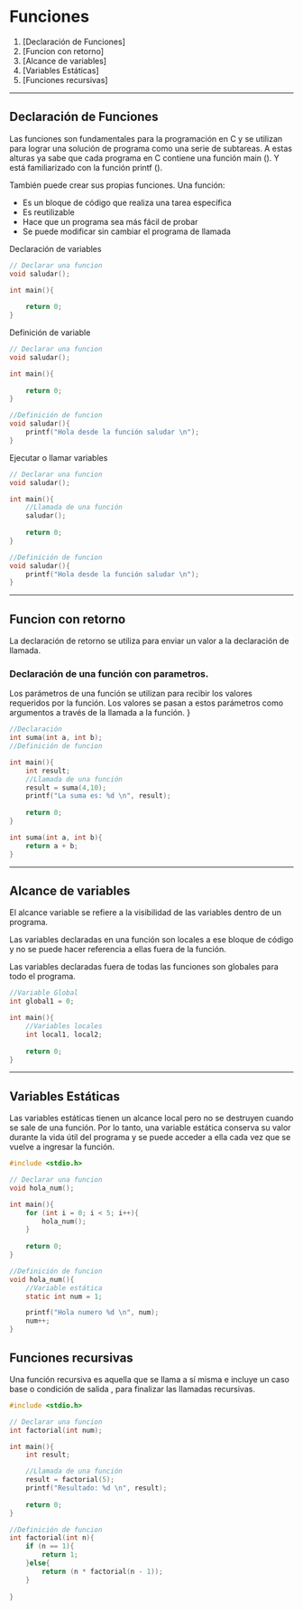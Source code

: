 # Funciones 

1. [Declaración de Funciones]
2. [Funcion con retorno]
3. [Alcance de variables]
4. [Variables Estáticas]
5. [Funciones recursivas]

---
## Declaración de Funciones 

Las funciones son fundamentales para la programación en C y se utilizan para lograr una solución de programa como una serie de subtareas.
A estas alturas ya sabe que cada programa en C contiene una función main (). Y está familiarizado con la función printf ().

También puede crear sus propias funciones.
Una función:
- Es un bloque de código que realiza una tarea específica
- Es reutilizable
- Hace que un programa sea más fácil de probar
- Se puede modificar sin cambiar el programa de llamada

Declaración de variables 
~~~c
// Declarar una funcion 
void saludar();

int main(){
    
    return 0;
}
~~~

Definición de variable 
~~~c
// Declarar una funcion 
void saludar();

int main(){
    
    return 0;
}

//Definición de funcion 
void saludar(){
    printf("Hola desde la función saludar \n");
}
~~~

Ejecutar o llamar variables 
~~~c
// Declarar una funcion 
void saludar();

int main(){
    //Llamada de una función
    saludar();
    
    return 0;
}

//Definición de funcion 
void saludar(){
    printf("Hola desde la función saludar \n");
}
~~~
---
## Funcion con retorno 
La declaración de retorno se utiliza para enviar un valor a la declaración de llamada.

### Declaración de una función con parametros. 
Los parámetros de una función se utilizan para recibir los valores requeridos por la función. Los valores se pasan a estos parámetros como argumentos a través de la llamada a la función.
}
~~~c
//Declaración
int suma(int a, int b);
//Definición de funcion 

int main(){
    int result;
    //Llamada de una función
    result = suma(4,10);
    printf("La suma es: %d \n", result);
    
    return 0;
}

int suma(int a, int b){
    return a + b;
}
~~~

---
## Alcance de variables
El alcance variable se refiere a la visibilidad de las variables dentro de un programa.

Las variables declaradas en una función son locales a ese bloque de código y no se puede hacer referencia a ellas fuera de la función.

Las variables declaradas fuera de todas las funciones son globales para todo el programa.
~~~c
//Variable Global 
int global1 = 0;

int main(){
    //Variables locales 
    int local1, local2;
    
    return 0;
}
~~~
---
## Variables Estáticas 
Las variables estáticas tienen un alcance local pero no se destruyen cuando se sale de una función. Por lo tanto, una variable estática conserva su valor durante la vida útil del programa y se puede acceder a ella cada vez que se vuelve a ingresar la función.

~~~c
#include <stdio.h>

// Declarar una funcion 
void hola_num();

int main(){
    for (int i = 0; i < 5; i++){
        hola_num();
    }
      
    return 0;
}

//Definición de funcion 
void hola_num(){
    //Variable estática
    static int num = 1;

    printf("Hola numero %d \n", num);
    num++;
}
~~~

## Funciones recursivas 
Una función recursiva es aquella que se llama a sí misma e incluye un caso base o condición de salida , para finalizar las llamadas recursivas.

~~~c
#include <stdio.h>

// Declarar una funcion 
int factorial(int num);

int main(){
    int result;

    //Llamada de una función
    result = factorial(5);
    printf("Resultado: %d \n", result);
      
    return 0;
}

//Definición de funcion 
int factorial(int n){
    if (n == 1){
        return 1;
    }else{
        return (n * factorial(n - 1));
    }
    
}
~~~

